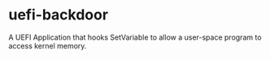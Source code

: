 # uefi-backdoor
A UEFI Application that hooks SetVariable to allow a user-space program to access kernel memory.
